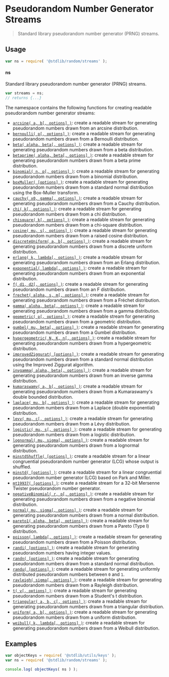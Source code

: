 <!--

@license Apache-2.0

Copyright (c) 2018 The Stdlib Authors.

Licensed under the Apache License, Version 2.0 (the "License");
you may not use this file except in compliance with the License.
You may obtain a copy of the License at

   http://www.apache.org/licenses/LICENSE-2.0

Unless required by applicable law or agreed to in writing, software
distributed under the License is distributed on an "AS IS" BASIS,
WITHOUT WARRANTIES OR CONDITIONS OF ANY KIND, either express or implied.
See the License for the specific language governing permissions and
limitations under the License.

-->

# Pseudorandom Number Generator Streams

> Standard library pseudorandom number generator (PRNG) streams.

<section class="usage">

## Usage

```javascript
var ns = require( '@stdlib/random/streams' );
```

#### ns

Standard library pseudorandom number generator (PRNG) streams.

```javascript
var streams = ns;
// returns {...}
```

The namespace contains the following functions for creating readable pseudorandom number generator streams:

<!-- <toc pattern="*"> -->

<div class="namespace-toc">

-   <span class="signature">[`arcsine( a, b[, options] )`][@stdlib/random/streams/arcsine]</span><span class="delimiter">: </span><span class="description">create a readable stream for generating pseudorandom numbers drawn from an arcsine distribution.</span>
-   <span class="signature">[`bernoulli( p[, options] )`][@stdlib/random/streams/bernoulli]</span><span class="delimiter">: </span><span class="description">create a readable stream for generating pseudorandom numbers drawn from a Bernoulli distribution.</span>
-   <span class="signature">[`beta( alpha, beta[, options] )`][@stdlib/random/streams/beta]</span><span class="delimiter">: </span><span class="description">create a readable stream for generating pseudorandom numbers drawn from a beta distribution.</span>
-   <span class="signature">[`betaprime( alpha, beta[, options] )`][@stdlib/random/streams/betaprime]</span><span class="delimiter">: </span><span class="description">create a readable stream for generating pseudorandom numbers drawn from a beta prime distribution.</span>
-   <span class="signature">[`binomial( n, p[, options] )`][@stdlib/random/streams/binomial]</span><span class="delimiter">: </span><span class="description">create a readable stream for generating pseudorandom numbers drawn from a binomial distribution.</span>
-   <span class="signature">[`boxMuller( [options] )`][@stdlib/random/streams/box-muller]</span><span class="delimiter">: </span><span class="description">create a readable stream for generating pseudorandom numbers drawn from a standard normal distribution using the Box-Muller transform.</span>
-   <span class="signature">[`cauchy( x0, gamma[, options] )`][@stdlib/random/streams/cauchy]</span><span class="delimiter">: </span><span class="description">create a readable stream for generating pseudorandom numbers drawn from a Cauchy distribution.</span>
-   <span class="signature">[`chi( k[, options] )`][@stdlib/random/streams/chi]</span><span class="delimiter">: </span><span class="description">create a readable stream for generating pseudorandom numbers drawn from a chi distribution.</span>
-   <span class="signature">[`chisquare( k[, options] )`][@stdlib/random/streams/chisquare]</span><span class="delimiter">: </span><span class="description">create a readable stream for generating pseudorandom numbers drawn from a chi-square distribution.</span>
-   <span class="signature">[`cosine( mu, s[, options] )`][@stdlib/random/streams/cosine]</span><span class="delimiter">: </span><span class="description">create a readable stream for generating pseudorandom numbers drawn from a raised cosine distribution.</span>
-   <span class="signature">[`discreteUniform( a, b[, options] )`][@stdlib/random/streams/discrete-uniform]</span><span class="delimiter">: </span><span class="description">create a readable stream for generating pseudorandom numbers drawn from a discrete uniform distribution.</span>
-   <span class="signature">[`erlang( k, lambda[, options] )`][@stdlib/random/streams/erlang]</span><span class="delimiter">: </span><span class="description">create a readable stream for generating pseudorandom numbers drawn from an Erlang distribution.</span>
-   <span class="signature">[`exponential( lambda[, options] )`][@stdlib/random/streams/exponential]</span><span class="delimiter">: </span><span class="description">create a readable stream for generating pseudorandom numbers drawn from an exponential distribution.</span>
-   <span class="signature">[`f( d1, d2[, options] )`][@stdlib/random/streams/f]</span><span class="delimiter">: </span><span class="description">create a readable stream for generating pseudorandom numbers drawn from an F distribution.</span>
-   <span class="signature">[`frechet( alpha, s, m[, options] )`][@stdlib/random/streams/frechet]</span><span class="delimiter">: </span><span class="description">create a readable stream for generating pseudorandom numbers drawn from a Fréchet distribution.</span>
-   <span class="signature">[`gamma( alpha, beta[, options] )`][@stdlib/random/streams/gamma]</span><span class="delimiter">: </span><span class="description">create a readable stream for generating pseudorandom numbers drawn from a gamma distribution.</span>
-   <span class="signature">[`geometric( p[, options] )`][@stdlib/random/streams/geometric]</span><span class="delimiter">: </span><span class="description">create a readable stream for generating pseudorandom numbers drawn from a geometric distribution.</span>
-   <span class="signature">[`gumbel( mu, beta[, options] )`][@stdlib/random/streams/gumbel]</span><span class="delimiter">: </span><span class="description">create a readable stream for generating pseudorandom numbers drawn from a Gumbel distribution.</span>
-   <span class="signature">[`hypergeometric( N, K, n[, options] )`][@stdlib/random/streams/hypergeometric]</span><span class="delimiter">: </span><span class="description">create a readable stream for generating pseudorandom numbers drawn from a hypergeometric distribution.</span>
-   <span class="signature">[`improvedZiggurat( [options] )`][@stdlib/random/streams/improved-ziggurat]</span><span class="delimiter">: </span><span class="description">create a readable stream for generating pseudorandom numbers drawn from a standard normal distribution using the Improved Ziggurat algorithm.</span>
-   <span class="signature">[`invgamma( alpha, beta[, options] )`][@stdlib/random/streams/invgamma]</span><span class="delimiter">: </span><span class="description">create a readable stream for generating pseudorandom numbers drawn from an inverse gamma distribution.</span>
-   <span class="signature">[`kumaraswamy( a, b[, options] )`][@stdlib/random/streams/kumaraswamy]</span><span class="delimiter">: </span><span class="description">create a readable stream for generating pseudorandom numbers drawn from a Kumaraswamy's double bounded distribution.</span>
-   <span class="signature">[`laplace( mu, b[, options] )`][@stdlib/random/streams/laplace]</span><span class="delimiter">: </span><span class="description">create a readable stream for generating pseudorandom numbers drawn from a Laplace (double exponential) distribution.</span>
-   <span class="signature">[`levy( mu, c[, options] )`][@stdlib/random/streams/levy]</span><span class="delimiter">: </span><span class="description">create a readable stream for generating pseudorandom numbers drawn from a Lévy distribution.</span>
-   <span class="signature">[`logistic( mu, s[, options] )`][@stdlib/random/streams/logistic]</span><span class="delimiter">: </span><span class="description">create a readable stream for generating pseudorandom numbers drawn from a logistic distribution.</span>
-   <span class="signature">[`lognormal( mu, sigma[, options] )`][@stdlib/random/streams/lognormal]</span><span class="delimiter">: </span><span class="description">create a readable stream for generating pseudorandom numbers drawn from a lognormal distribution.</span>
-   <span class="signature">[`minstdShuffle( [options] )`][@stdlib/random/streams/minstd-shuffle]</span><span class="delimiter">: </span><span class="description">create a readable stream for a linear congruential pseudorandom number generator (LCG) whose output is shuffled.</span>
-   <span class="signature">[`minstd( [options] )`][@stdlib/random/streams/minstd]</span><span class="delimiter">: </span><span class="description">create a readable stream for a linear congruential pseudorandom number generator (LCG) based on Park and Miller.</span>
-   <span class="signature">[`mt19937( [options] )`][@stdlib/random/streams/mt19937]</span><span class="delimiter">: </span><span class="description">create a readable stream for a 32-bit Mersenne Twister pseudorandom number generator.</span>
-   <span class="signature">[`negativeBinomial( r, p[, options] )`][@stdlib/random/streams/negative-binomial]</span><span class="delimiter">: </span><span class="description">create a readable stream for generating pseudorandom numbers drawn from a negative binomial distribution.</span>
-   <span class="signature">[`normal( mu, sigma[, options] )`][@stdlib/random/streams/normal]</span><span class="delimiter">: </span><span class="description">create a readable stream for generating pseudorandom numbers drawn from a normal distribution.</span>
-   <span class="signature">[`pareto1( alpha, beta[, options] )`][@stdlib/random/streams/pareto-type1]</span><span class="delimiter">: </span><span class="description">create a readable stream for generating pseudorandom numbers drawn from a Pareto (Type I) distribution.</span>
-   <span class="signature">[`poisson( lambda[, options] )`][@stdlib/random/streams/poisson]</span><span class="delimiter">: </span><span class="description">create a readable stream for generating pseudorandom numbers drawn from a Poisson distribution.</span>
-   <span class="signature">[`randi( [options] )`][@stdlib/random/streams/randi]</span><span class="delimiter">: </span><span class="description">create a readable stream for generating pseudorandom numbers having integer values.</span>
-   <span class="signature">[`randn( [options] )`][@stdlib/random/streams/randn]</span><span class="delimiter">: </span><span class="description">create a readable stream for generating pseudorandom numbers drawn from a standard normal distribution.</span>
-   <span class="signature">[`randu( [options] )`][@stdlib/random/streams/randu]</span><span class="delimiter">: </span><span class="description">create a readable stream for generating uniformly distributed pseudorandom numbers between `0` and `1`.</span>
-   <span class="signature">[`rayleigh( sigma[, options] )`][@stdlib/random/streams/rayleigh]</span><span class="delimiter">: </span><span class="description">create a readable stream for generating pseudorandom numbers drawn from a Rayleigh distribution.</span>
-   <span class="signature">[`t( v[, options] )`][@stdlib/random/streams/t]</span><span class="delimiter">: </span><span class="description">create a readable stream for generating pseudorandom numbers drawn from a Student's t distribution.</span>
-   <span class="signature">[`triangular( a, b, c[, options] )`][@stdlib/random/streams/triangular]</span><span class="delimiter">: </span><span class="description">create a readable stream for generating pseudorandom numbers drawn from a triangular distribution.</span>
-   <span class="signature">[`uniform( a, b[, options] )`][@stdlib/random/streams/uniform]</span><span class="delimiter">: </span><span class="description">create a readable stream for generating pseudorandom numbers drawn from a uniform distribution.</span>
-   <span class="signature">[`weibull( k, lambda[, options] )`][@stdlib/random/streams/weibull]</span><span class="delimiter">: </span><span class="description">create a readable stream for generating pseudorandom numbers drawn from a Weibull distribution.</span>

</div>

<!-- </toc> -->

</section>

<!-- /.usage -->

<section class="examples">

## Examples

<!-- TODO: better examples -->

<!-- eslint no-undef: "error" -->

```javascript
var objectKeys = require( '@stdlib/utils/keys' );
var ns = require( '@stdlib/random/streams' );

console.log( objectKeys( ns ) );
```

</section>

<!-- /.examples -->

<section class="links">

<!-- <toc-links> -->

[@stdlib/random/streams/arcsine]: https://www.npmjs.com/package/@stdlib/random/tree/main/streams/arcsine

[@stdlib/random/streams/bernoulli]: https://www.npmjs.com/package/@stdlib/random/tree/main/streams/bernoulli

[@stdlib/random/streams/beta]: https://www.npmjs.com/package/@stdlib/random/tree/main/streams/beta

[@stdlib/random/streams/betaprime]: https://www.npmjs.com/package/@stdlib/random/tree/main/streams/betaprime

[@stdlib/random/streams/binomial]: https://www.npmjs.com/package/@stdlib/random/tree/main/streams/binomial

[@stdlib/random/streams/box-muller]: https://www.npmjs.com/package/@stdlib/random/tree/main/streams/box-muller

[@stdlib/random/streams/cauchy]: https://www.npmjs.com/package/@stdlib/random/tree/main/streams/cauchy

[@stdlib/random/streams/chi]: https://www.npmjs.com/package/@stdlib/random/tree/main/streams/chi

[@stdlib/random/streams/chisquare]: https://www.npmjs.com/package/@stdlib/random/tree/main/streams/chisquare

[@stdlib/random/streams/cosine]: https://www.npmjs.com/package/@stdlib/random/tree/main/streams/cosine

[@stdlib/random/streams/discrete-uniform]: https://www.npmjs.com/package/@stdlib/random/tree/main/streams/discrete-uniform

[@stdlib/random/streams/erlang]: https://www.npmjs.com/package/@stdlib/random/tree/main/streams/erlang

[@stdlib/random/streams/exponential]: https://www.npmjs.com/package/@stdlib/random/tree/main/streams/exponential

[@stdlib/random/streams/f]: https://www.npmjs.com/package/@stdlib/random/tree/main/streams/f

[@stdlib/random/streams/frechet]: https://www.npmjs.com/package/@stdlib/random/tree/main/streams/frechet

[@stdlib/random/streams/gamma]: https://www.npmjs.com/package/@stdlib/random/tree/main/streams/gamma

[@stdlib/random/streams/geometric]: https://www.npmjs.com/package/@stdlib/random/tree/main/streams/geometric

[@stdlib/random/streams/gumbel]: https://www.npmjs.com/package/@stdlib/random/tree/main/streams/gumbel

[@stdlib/random/streams/hypergeometric]: https://www.npmjs.com/package/@stdlib/random/tree/main/streams/hypergeometric

[@stdlib/random/streams/improved-ziggurat]: https://www.npmjs.com/package/@stdlib/random/tree/main/streams/improved-ziggurat

[@stdlib/random/streams/invgamma]: https://www.npmjs.com/package/@stdlib/random/tree/main/streams/invgamma

[@stdlib/random/streams/kumaraswamy]: https://www.npmjs.com/package/@stdlib/random/tree/main/streams/kumaraswamy

[@stdlib/random/streams/laplace]: https://www.npmjs.com/package/@stdlib/random/tree/main/streams/laplace

[@stdlib/random/streams/levy]: https://www.npmjs.com/package/@stdlib/random/tree/main/streams/levy

[@stdlib/random/streams/logistic]: https://www.npmjs.com/package/@stdlib/random/tree/main/streams/logistic

[@stdlib/random/streams/lognormal]: https://www.npmjs.com/package/@stdlib/random/tree/main/streams/lognormal

[@stdlib/random/streams/minstd-shuffle]: https://www.npmjs.com/package/@stdlib/random/tree/main/streams/minstd-shuffle

[@stdlib/random/streams/minstd]: https://www.npmjs.com/package/@stdlib/random/tree/main/streams/minstd

[@stdlib/random/streams/mt19937]: https://www.npmjs.com/package/@stdlib/random/tree/main/streams/mt19937

[@stdlib/random/streams/negative-binomial]: https://www.npmjs.com/package/@stdlib/random/tree/main/streams/negative-binomial

[@stdlib/random/streams/normal]: https://www.npmjs.com/package/@stdlib/random/tree/main/streams/normal

[@stdlib/random/streams/pareto-type1]: https://www.npmjs.com/package/@stdlib/random/tree/main/streams/pareto-type1

[@stdlib/random/streams/poisson]: https://www.npmjs.com/package/@stdlib/random/tree/main/streams/poisson

[@stdlib/random/streams/randi]: https://www.npmjs.com/package/@stdlib/random/tree/main/streams/randi

[@stdlib/random/streams/randn]: https://www.npmjs.com/package/@stdlib/random/tree/main/streams/randn

[@stdlib/random/streams/randu]: https://www.npmjs.com/package/@stdlib/random/tree/main/streams/randu

[@stdlib/random/streams/rayleigh]: https://www.npmjs.com/package/@stdlib/random/tree/main/streams/rayleigh

[@stdlib/random/streams/t]: https://www.npmjs.com/package/@stdlib/random/tree/main/streams/t

[@stdlib/random/streams/triangular]: https://www.npmjs.com/package/@stdlib/random/tree/main/streams/triangular

[@stdlib/random/streams/uniform]: https://www.npmjs.com/package/@stdlib/random/tree/main/streams/uniform

[@stdlib/random/streams/weibull]: https://www.npmjs.com/package/@stdlib/random/tree/main/streams/weibull

<!-- </toc-links> -->

</section>

<!-- /.links -->
